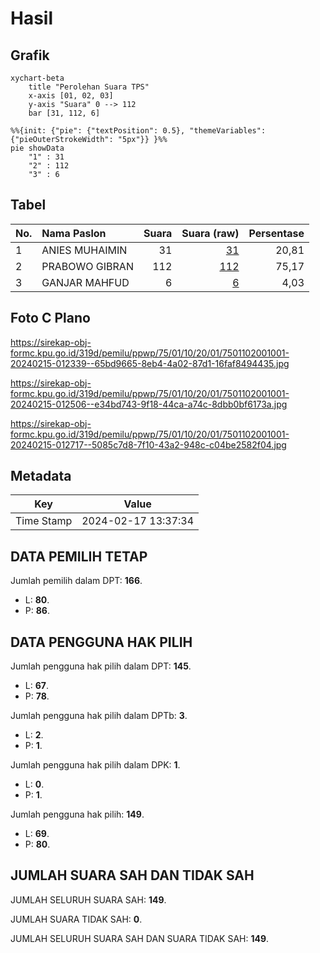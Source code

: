 # Hasil

## Grafik

```mermaid
xychart-beta
    title "Perolehan Suara TPS"
    x-axis [01, 02, 03]
    y-axis "Suara" 0 --> 112
    bar [31, 112, 6]
```

```mermaid
%%{init: {"pie": {"textPosition": 0.5}, "themeVariables": {"pieOuterStrokeWidth": "5px"}} }%%
pie showData
    "1" : 31
    "2" : 112
    "3" : 6
```

## Tabel

| No. | Nama Paslon    | Suara | Suara (raw) | Persentase |
|:--- |:-------------- | -----:| -----------:| ----------:|
| 1   | ANIES MUHAIMIN | 31    | [31][p-1]   | 20,81      |
| 2   | PRABOWO GIBRAN | 112   | [112][p-2]  | 75,17      |
| 3   | GANJAR MAHFUD  | 6     | [6][p-3]    | 4,03       |


[p-1]: https://github.com/gigit-pemilu/pemilu-2024-75-gorontalo/blob/main/pilpres/hitung-suara/sub/75-gorontalo/sub/01-gorontalo/sub/10-telaga-biru/sub/2001-dulamayo-utara/sub/001-tps/sub/paslon-1.txt
[p-2]: https://github.com/gigit-pemilu/pemilu-2024-75-gorontalo/blob/main/pilpres/hitung-suara/sub/75-gorontalo/sub/01-gorontalo/sub/10-telaga-biru/sub/2001-dulamayo-utara/sub/001-tps/sub/paslon-2.txt
[p-3]: https://github.com/gigit-pemilu/pemilu-2024-75-gorontalo/blob/main/pilpres/hitung-suara/sub/75-gorontalo/sub/01-gorontalo/sub/10-telaga-biru/sub/2001-dulamayo-utara/sub/001-tps/sub/paslon-3.txt

## Foto C Plano

https://sirekap-obj-formc.kpu.go.id/319d/pemilu/ppwp/75/01/10/20/01/7501102001001-20240215-012339--65bd9665-8eb4-4a02-87d1-16faf8494435.jpg

https://sirekap-obj-formc.kpu.go.id/319d/pemilu/ppwp/75/01/10/20/01/7501102001001-20240215-012506--e34bd743-9f18-44ca-a74c-8dbb0bf6173a.jpg

https://sirekap-obj-formc.kpu.go.id/319d/pemilu/ppwp/75/01/10/20/01/7501102001001-20240215-012717--5085c7d8-7f10-43a2-948c-c04be2582f04.jpg


## Metadata

| Key        | Value               |
| ---------- | ------------------- |
| Time Stamp | 2024-02-17 13:37:34 |


## DATA PEMILIH TETAP

Jumlah pemilih dalam DPT: **166**.
 * L: **80**.
 * P: **86**.

## DATA PENGGUNA HAK PILIH

Jumlah pengguna hak pilih dalam DPT: **145**.
 * L: **67**.
 * P: **78**.

Jumlah pengguna hak pilih dalam DPTb: **3**.
 * L: **2**.
 * P: **1**.

Jumlah pengguna hak pilih dalam DPK: **1**.
 * L: **0**.
 * P: **1**.

Jumlah pengguna hak pilih: **149**.
 * L: **69**.
 * P: **80**.

## JUMLAH SUARA SAH DAN TIDAK SAH

JUMLAH SELURUH SUARA SAH: **149**.

JUMLAH SUARA TIDAK SAH: **0**.

JUMLAH SELURUH SUARA SAH DAN SUARA TIDAK SAH: **149**.


